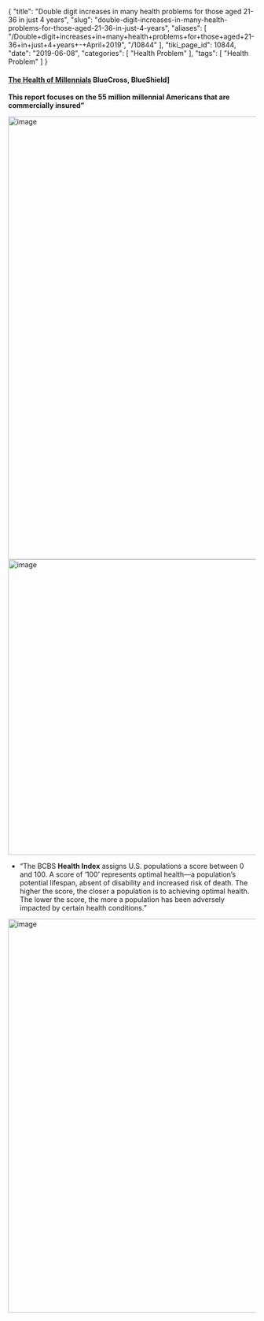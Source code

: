 {
    "title": "Double digit increases in many health problems for those aged 21-36 in just 4 years",
    "slug": "double-digit-increases-in-many-health-problems-for-those-aged-21-36-in-just-4-years",
    "aliases": [
        "/Double+digit+increases+in+many+health+problems+for+those+aged+21-36+in+just+4+years+-+April+2019",
        "/10844"
    ],
    "tiki_page_id": 10844,
    "date": "2019-06-08",
    "categories": [
        "Health Problem"
    ],
    "tags": [
        "Health Problem"
    ]
}


#### [The Health of Millennials](https://www.bcbs.com/the-health-of-america/reports/the-health-of-millennials) BlueCross, BlueShield]

 **This report focuses on the 55 million millennial Americans that are commercially insured”** 

<img src="https://d378j1rmrlek7x.cloudfront.net/attachments/jpeg/increased-health-problems-blue-cross.jpg" alt="image" width="900">

<img src="https://d378j1rmrlek7x.cloudfront.net/attachments/jpeg/health-index.jpg" alt="image" width="600">

* “The BCBS  **Health Index**  assigns U.S. populations a score between 0 and 100. A score of ‘100’ represents optimal health—a population’s potential lifespan, absent of disability and increased risk of death. The higher the score, the closer a population is to achieving optimal health. The lower the score, the more a population has been adversely impacted by certain health conditions.”

<img src="https://d378j1rmrlek7x.cloudfront.net/attachments/jpeg/millennials-vs-all-age.jpg" alt="image" width="800">